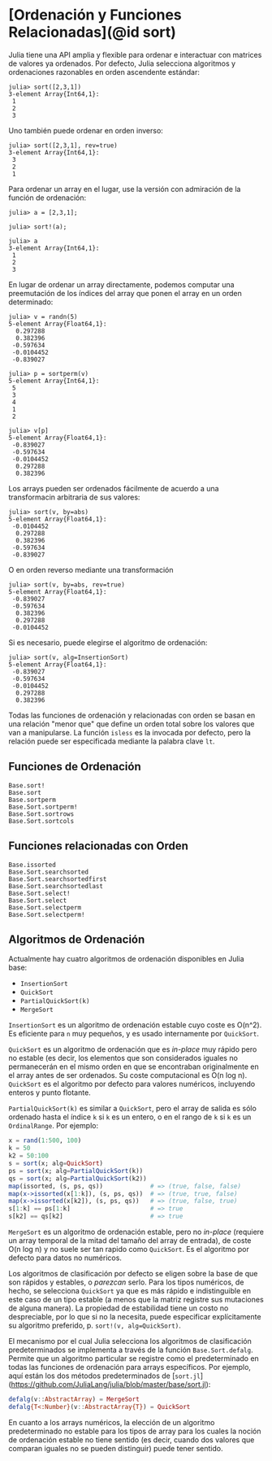 # [Ordenación y Funciones Relacionadas](@id sort)

Julia tiene una API amplia y flexible para ordenar e interactuar con matrices de valores ya ordenados. Por defecto, Julia selecciona algoritmos y ordenaciones razonables en orden ascendente estándar:

```jldoctest
julia> sort([2,3,1])
3-element Array{Int64,1}:
 1
 2
 3
```

Uno también puede ordenar en orden inverso:

```jldoctest
julia> sort([2,3,1], rev=true)
3-element Array{Int64,1}:
 3
 2
 1
```

Para ordenar un array en el lugar, use la versión con admiración de la función de ordenación:

```jldoctest
julia> a = [2,3,1];

julia> sort!(a);

julia> a
3-element Array{Int64,1}:
 1
 2
 3
```

En lugar de ordenar un array directamente, podemos computar una preemutación de los índices del array que ponen el array en un orden determinado:

```julia-repl
julia> v = randn(5)
5-element Array{Float64,1}:
  0.297288
  0.382396
 -0.597634
 -0.0104452
 -0.839027

julia> p = sortperm(v)
5-element Array{Int64,1}:
 5
 3
 4
 1
 2

julia> v[p]
5-element Array{Float64,1}:
 -0.839027
 -0.597634
 -0.0104452
  0.297288
  0.382396
```

Los arrays pueden ser ordenados fácilmente de acuerdo a una transformacin arbitraria de sus valores:

```julia-repl
julia> sort(v, by=abs)
5-element Array{Float64,1}:
 -0.0104452
  0.297288
  0.382396
 -0.597634
 -0.839027
```

O en orden reverso mediante una transformación

```julia-repl
julia> sort(v, by=abs, rev=true)
5-element Array{Float64,1}:
 -0.839027
 -0.597634
  0.382396
  0.297288
 -0.0104452
```

Si es necesario, puede elegirse el algoritmo de ordenación:

```julia-repl
julia> sort(v, alg=InsertionSort)
5-element Array{Float64,1}:
 -0.839027
 -0.597634
 -0.0104452
  0.297288
  0.382396
```

Todas las funciones de ordenación y relacionadas con orden se basan en una relación "menor que" que define un orden total sobre los valores que van a manipularse. La función `isless` es la invocada por defecto, pero la relación puede ser especificada mediante la palabra clave `lt`.

## Funciones de Ordenación

```@docs
Base.sort!
Base.sort
Base.sortperm
Base.Sort.sortperm!
Base.Sort.sortrows
Base.Sort.sortcols
```

## Funciones relacionadas con Orden

```@docs
Base.issorted
Base.Sort.searchsorted
Base.Sort.searchsortedfirst
Base.Sort.searchsortedlast
Base.Sort.select!
Base.Sort.select
Base.Sort.selectperm
Base.Sort.selectperm!
```

## Algoritmos de Ordenación

Actualmente hay cuatro algoritmos de ordenación disponibles en Julia base:

  * `InsertionSort`
  * `QuickSort`
  * `PartialQuickSort(k)`
  * `MergeSort`

`InsertionSort` es un algoritmo de ordenación estable cuyo coste es O(n^2). Es eficiente para `n` muy pequeños, y es usado internamente por `QuickSort`.

`QuickSort` es un algoritmo de ordenación que es *in-place* muy rápido pero no estable (es decir, los elementos que son considerados iguales no permanecerán en el mismo orden en que se encontraban originalmente en el array antes de ser ordenados. Su coste computacional es O(n log n). `QuickSort` es el algoritmo por defecto para valores numéricos, incluyendo enteros y punto flotante.

`PartialQuickSort(k)` es similar a `QuickSort`, pero el array de salida es sólo ordenado hasta el índice 
`k` si `k` es un entero, o en el rango de `k` si `k` es un `OrdinalRange`. Por ejemplo:

```julia
x = rand(1:500, 100)
k = 50
k2 = 50:100
s = sort(x; alg=QuickSort)
ps = sort(x; alg=PartialQuickSort(k))
qs = sort(x; alg=PartialQuickSort(k2))
map(issorted, (s, ps, qs))             # => (true, false, false)
map(x->issorted(x[1:k]), (s, ps, qs))  # => (true, true, false)
map(x->issorted(x[k2]), (s, ps, qs))   # => (true, false, true)
s[1:k] == ps[1:k]                      # => true
s[k2] == qs[k2]                        # => true
```

`MergeSort` es un algoritmo de ordenación estable, pero no *in-place* (requiere un array temporal de la mitad del tamaño del array de entrada), de coste O(n log n) y no suele ser tan rapido como `QuickSort`. Es el algoritmo por defecto para datos no numéricos.

Los algoritmos de clasificación por defecto se eligen sobre la base de que son rápidos y estables, o *parezcan* serlo. Para los tipos numéricos, de hecho, se selecciona `QuickSort` ya que es más rápido e indistinguible en este caso de un tipo estable (a menos que la matriz registre sus mutaciones de alguna manera). La propiedad de estabilidad tiene un costo no despreciable, por lo que si no la necesita, puede especificar explícitamente su algoritmo preferido, p. `sort!(v, alg=QuickSort)`.

El mecanismo por el cual Julia selecciona los algoritmos de clasificación predeterminados se implementa a través de la función `Base.Sort.defalg`. Permite que un algoritmo particular se registre como el predeterminado en todas las funciones de ordenación para arrays específicos. Por ejemplo, aquí están los dos métodos predeterminados de [`sort.jl`] (https://github.com/JuliaLang/julia/blob/master/base/sort.jl):

```julia
defalg(v::AbstractArray) = MergeSort
defalg{T<:Number}(v::AbstractArray{T}) = QuickSort
```

En cuanto a los arrays numéricos, la elección de un algoritmo predeterminado no estable para los tipos de array para los cuales la noción de ordenación estable no tiene sentido (es decir, cuando dos valores que comparan iguales no se pueden distinguir) puede tener sentido.
